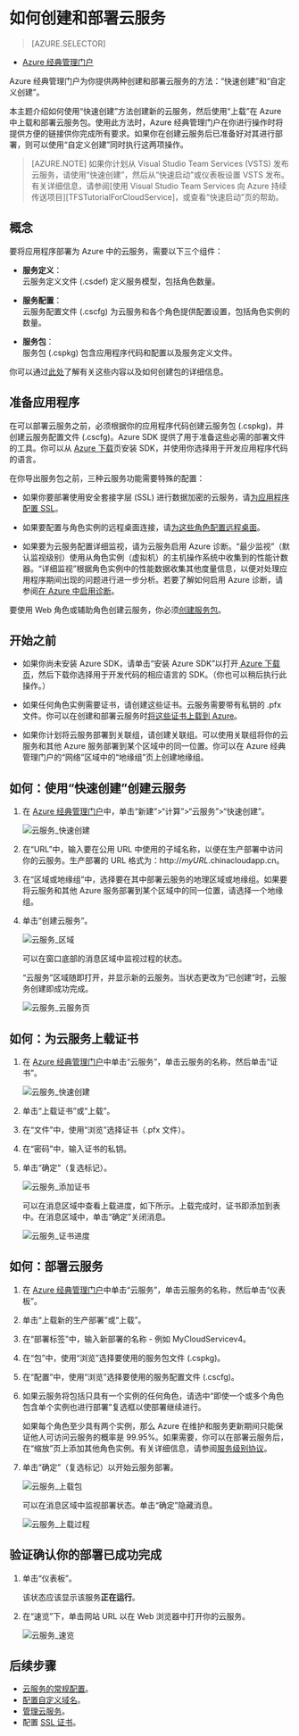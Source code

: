 <properties
	pageTitle="如何创建和部署云服务 | Azure"
	description="了解如何在 Azure 中使用“快速创建”方法创建和部署云服务。"
	services="cloud-services"
	documentationCenter=""
	authors="Thraka"
	manager="timlt"
	editor=""/>

<tags
	ms.service="cloud-services"
	ms.date="04/15/2016"
	wacn.date="05/31/2016"/>




# 如何创建和部署云服务

> [AZURE.SELECTOR]
- [Azure 经典管理门户](/documentation/articles/cloud-services-how-to-create-deploy)

Azure 经典管理门户为你提供两种创建和部署云服务的方法：“快速创建”和“自定义创建”。

本主题介绍如何使用“快速创建”方法创建新的云服务，然后使用“上载”在 Azure 中上载和部署云服务包。使用此方法时，Azure 经典管理门户在你进行操作时将提供方便的链接供你完成所有要求。如果你在创建云服务后已准备好对其进行部署，则可以使用“自定义创建”同时执行这两项操作。

> [AZURE.NOTE] 如果你计划从 Visual Studio Team Services (VSTS) 发布云服务，请使用“快速创建”，然后从“快速启动”或仪表板设置 VSTS 发布。有关详细信息，请参阅[使用 Visual Studio Team Services 向 Azure 持续传送项目][TFSTutorialForCloudService]，或查看“快速启动”页的帮助。

## 概念
要将应用程序部署为 Azure 中的云服务，需要以下三个组件：

- **服务定义**：  
  云服务定义文件 (.csdef) 定义服务模型，包括角色数量。

- **服务配置**：  
  云服务配置文件 (.cscfg) 为云服务和各个角色提供配置设置，包括角色实例的数量。

- **服务包**：  
  服务包 (.cspkg) 包含应用程序代码和配置以及服务定义文件。
  
你可以通过[此处](/documentation/articles/cloud-services-model-and-package)了解有关这些内容以及如何创建包的详细信息。

## 准备应用程序
在可以部署云服务之前，必须根据你的应用程序代码创建云服务包 (.cspkg)，并创建云服务配置文件 (.cscfg)。Azure SDK 提供了用于准备这些必需的部署文件的工具。你可以从 [Azure 下载](/downloads)页安装 SDK，并使用你选择用于开发应用程序代码的语言。

在你导出服务包之前，三种云服务功能需要特殊的配置：

- 如果你要部署使用安全套接字层 (SSL) 进行数据加密的云服务，请[为应用程序配置 SSL](/documentation/articles/cloud-services-configure-ssl-certificate/#step-2-modify-the-service-definition-and-configuration-files)。

- 如果要配置与角色实例的远程桌面连接，请[为这些角色配置远程桌面](/documentation/articles/cloud-services-role-enable-remote-desktop)。

- 如果要为云服务配置详细监视，请为云服务启用 Azure 诊断。“最少监视”（默认监视级别）使用从角色实例（虚拟机）的主机操作系统中收集到的性能计数器。“详细监视”根据角色实例中的性能数据收集其他度量信息，以便对处理应用程序期间出现的问题进行进一步分析。若要了解如何启用 Azure 诊断，请参阅[在 Azure 中启用诊断](/documentation/articles/cloud-services-dotnet-diagnostics)。

要使用 Web 角色或辅助角色创建云服务，你必须[创建服务包](/documentation/articles/cloud-services-model-and-package/#servicepackagecspkg)。

## 开始之前

- 如果你尚未安装 Azure SDK，请单击“安装 Azure SDK”以打开[ Azure 下载页](/downloads)，然后下载你选择用于开发代码的相应语言的 SDK。（你也可以稍后执行此操作。）

- 如果任何角色实例需要证书，请创建这些证书。云服务需要带有私钥的 .pfx 文件。你可以在创建和部署云服务时[将这些证书上载到 Azure](/documentation/articles/cloud-services-configure-ssl-certificate/#step-3-upload-a-certificate)。

- 如果你计划将云服务部署到关联组，请创建关联组。可以使用关联组将你的云服务和其他 Azure 服务部署到某个区域中的同一位置。你可以在 Azure 经典管理门户的“网络”区域中的“地缘组”页上创建地缘组。


## 如何：使用“快速创建”创建云服务

1. 在 [Azure 经典管理门户](http://manage.windowsazure.cn)中，单击“新建”>“计算”>“云服务”>“快速创建”。

	![云服务\_快速创建](./media/cloud-services-how-to-create-deploy/CloudServices_QuickCreate.png)

2. 在“URL”中，输入要在公用 URL 中使用的子域名称，以便在生产部署中访问你的云服务。生产部署的 URL 格式为：http://*myURL*.chinacloudapp.cn。

3. 在“区域或地缘组”中，选择要在其中部署云服务的地理区域或地缘组。如果要将云服务和其他 Azure 服务部署到某个区域中的同一位置，请选择一个地缘组。

4. 单击“创建云服务”。

	![云服务\_区域](./media/cloud-services-how-to-create-deploy/CloudServices_Regionlist.png)

	可以在窗口底部的消息区域中监视过程的状态。

	“云服务”区域随即打开，并显示新的云服务。当状态更改为“已创建”时，云服务创建即成功完成。

	![云服务\_云服务页](./media/cloud-services-how-to-create-deploy/CloudServices_CloudServicesPage.png)


## 如何：为云服务上载证书

1. 在 [Azure 经典管理门户](http://manage.windowsazure.cn)中单击“云服务”，单击云服务的名称，然后单击“证书”。

	![云服务\_快速创建](./media/cloud-services-how-to-create-deploy/CloudServices_EmptyDashboard.png)


2. 单击“上载证书”或“上载”。

3. 在“文件”中，使用“浏览”选择证书（.pfx 文件）。

4. 在“密码”中，输入证书的私钥。

5. 单击“确定”（复选标记）。

	![云服务\_添加证书](./media/cloud-services-how-to-create-deploy/CloudServices_AddaCertificate.png)

	可以在消息区域中查看上载进度，如下所示。上载完成时，证书即添加到表中。在消息区域中，单击“确定”关闭消息。

	![云服务\_证书进度](./media/cloud-services-how-to-create-deploy/CloudServices_CertificateProgress.png)

## 如何：部署云服务

1. 在 [Azure 经典管理门户](http://manage.windowsazure.cn)中单击“云服务”，单击云服务的名称，然后单击“仪表板”。

2. 单击“上载新的生产部署”或“上载”。

3. 在“部署标签”中，输入新部署的名称 - 例如 MyCloudServicev4。

3. 在“包”中，使用“浏览”选择要使用的服务包文件 (.cspkg)。

4. 在“配置”中，使用“浏览”选择要使用的服务配置文件 (.cscfg)。

5. 如果云服务将包括只具有一个实例的任何角色，请选中“即使一个或多个角色包含单个实例也进行部署”复选框以使部署继续进行。

    如果每个角色至少具有两个实例，那么 Azure 在维护和服务更新期间只能保证他人可访问云服务的概率是 99.95%。如果需要，你可以在部署云服务后，在“缩放”页上添加其他角色实例。有关详细信息，请参阅[服务级别协议](/support/legal/sla)。

6. 单击“确定”（复选标记）以开始云服务部署。

	![云服务\_上载包](./media/cloud-services-how-to-create-deploy/CloudServices_UploadaPackage.png)

	可以在消息区域中监视部署状态。单击“确定”隐藏消息。

	![云服务\_上载过程](./media/cloud-services-how-to-create-deploy/CloudServices_UploadProgress.png)

## 验证确认你的部署已成功完成

1. 单击“仪表板”。

	该状态应该显示该服务**正在运行**。

2. 在“速览”下，单击网站 URL 以在 Web 浏览器中打开你的云服务。

    ![云服务\_速览](./media/cloud-services-how-to-create-deploy/CloudServices_QuickGlance.png)

 
## 后续步骤

* [云服务的常规配置](/documentation/articles/cloud-services-how-to-configure)。
* [配置自定义域名](/documentation/articles/cloud-services-custom-domain-name)。
* [管理云服务](/documentation/articles/cloud-services-how-to-manage)。
* 配置 [SSL 证书](/documentation/articles/cloud-services-configure-ssl-certificate)。

<!---HONumber=Mooncake_0523_2016-->
